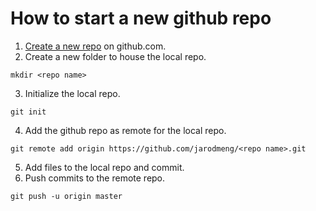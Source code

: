 # How to start a new github repo

1. [Create a new repo](https://github.com/new) on github.com.
2. Create a new folder to house the local repo.
```
mkdir <repo name>
```
3. Initialize the local repo.
```
git init
```
4. Add the github repo as remote for the local repo.
```
git remote add origin https://github.com/jarodmeng/<repo name>.git
```
5. Add files to the local repo and commit.
6. Push commits to the remote repo.
```
git push -u origin master
```
